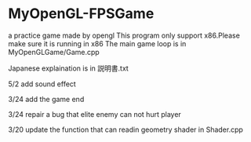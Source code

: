 # MyOpenGL-FPSGame
a practice game made by opengl
This program only support x86.Please make sure it is running in x86
The main game loop is in MyOpenGLGame/Game.cpp

Japanese explaination is in 説明書.txt

5/2 add sound effect

3/24 add the game end

3/24 repair a bug that elite enemy can not hurt player

3/20 update the function that can readin geometry shader in Shader.cpp
